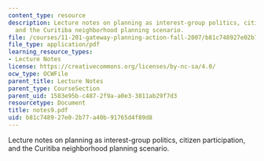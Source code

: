 ```yaml
---
content_type: resource
description: Lecture notes on planning as interest-group politics, citizen participation,
  and the Curitiba neighborhood planning scenario.
file: /courses/11-201-gateway-planning-action-fall-2007/b81c748927e02b77a40b91765d4f89d8_notes9.pdf
file_type: application/pdf
learning_resource_types:
- Lecture Notes
license: https://creativecommons.org/licenses/by-nc-sa/4.0/
ocw_type: OCWFile
parent_title: Lecture Notes
parent_type: CourseSection
parent_uid: 1583e95b-c487-2f9a-a0e3-3811ab29f7d3
resourcetype: Document
title: notes9.pdf
uid: b81c7489-27e0-2b77-a40b-91765d4f89d8
---
```

Lecture notes on planning as interest-group politics, citizen participation, and the Curitiba neighborhood planning scenario.